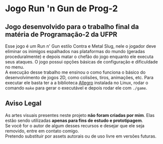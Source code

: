 # Jogo Run 'n Gun de Prog-2
## Jogo desenvolvido para o trabalho final da matéria de Programação-2 da UFPR
Esse jogo é um Run n' Gun estilo Contra e Metal Slug, nele o jogador deve eliminar os inimigos espalhados nas plataformas do mundo (geradas proceduralmente) e depois matar o chefão do jogo enquanto ele executa seus ataques. O jogo possui opções básicas de configuração e dificuldade no menu.  
A execução desse trabalho me ensinou o como funciona o básico do desenvolvimento de jogos 2D, como colisões, tiros, animações, etc. Para executar ele basta ter a a biblioteca [Allegro](https://github.com/liballeg/allegro5) instalada no Linux, rodar o comando `make` para gerar o executável e depois rodar ele com `./game`.

## Aviso Legal

As artes visuais presentes neste projeto **não foram criadas por mim**. Elas estão sendo utilizadas **apenas para fins de estudo e prototipagem**.  
Se você for o autor de algum desses recursos e desejar que ele seja removido, entre em contato comigo.  
Pretendo substituir por assets autorais ou de uso livre em versões futuras.
